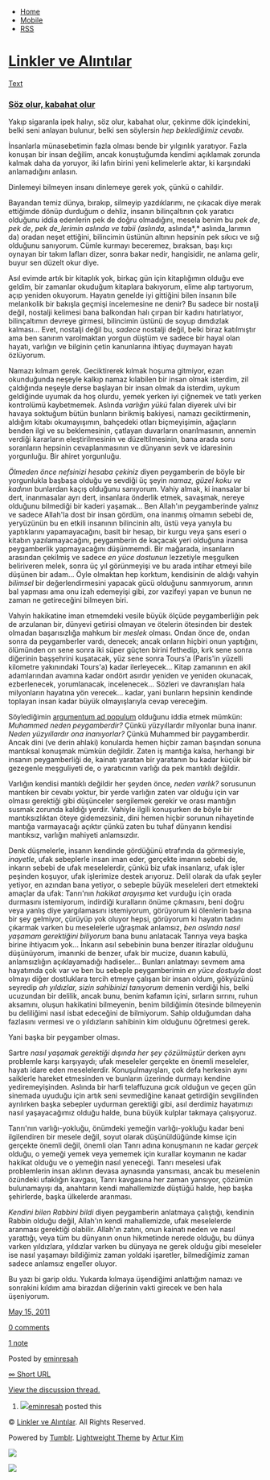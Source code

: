 -   [Home](/)
-   [Mobile](/mobile)
-   [RSS](http://eminresah.tumblr.com/rss)

[Linkler ve Alıntılar](/)
=========================

[Text](http://eminresah.tumblr.com/post/5514296574/soz-olur-kabahat-olur)

### [Söz olur, kabahat olur](http://eminresah.tumblr.com/post/5514296574/soz-olur-kabahat-olur)

Yakıp sigaranla ipek halıyı, söz olur, kabahat olur, çekinme dök
içindekini, belki seni anlayan bulunur, belki sen söylersin *hep
beklediğimiz cevabı.*

İnsanlarla münasebetimin fazla olması bende bir yılgınlık yaratıyor.
Fazla konuşan bir insan değilim, ancak konuştuğumda kendimi açıklamak
zorunda kalmak daha da yoruyor, iki lafın birini yeni kelimelerle aktar,
ki karşındaki anlamadığını anlasın.

Dinlemeyi bilmeyen insanı dinlemeye gerek yok, çünkü o cahildir.

Bayandan temiz dünya, bırakıp, silmeyip yazdıklarımı, ne çıkacak diye
merak ettiğimde dönüp durduğum o dehliz, insanın bilinçaltının çok
yaratıcı olduğunu iddia edenlerin pek de doğru olmadığını, mesela benim
bu *pek de*, *pek de*, *pek de\_lerimin aslında ve tabii (*aslında*,*
aslında*,* aslında\_larımın da) oradan neşet ettiğini, bilincimin
üstünün altının hepsinin pek sıkıcı ve sığ olduğunu sanıyorum. Cümle
kurmayı beceremez, bıraksan, başı kıçı oynayan bir takım lafları dizer,
sonra bakar nedir, hangisidir, ne anlama gelir, buyur sen düzelt okur
diye.

Asıl evimde artık bir kitaplık yok, birkaç gün için kitaplığımın olduğu
eve geldim, bir zamanlar okuduğum kitaplara bakıyorum, elime alıp
tartıyorum, açıp yeniden okuyorum. Hayatın genelde iyi gittiğini bilen
insanın bile melankolik bir bakışla geçmişi incelemesine ne denir? Bu
sadece bir nostalji değil, nostalji kelimesi bana balkondan halı çırpan
bir kadını hatırlatıyor, bilinçaltımın devreye girmesi, bilincimin
üstünü de soyup dımdızlak kalması… Evet, nostalji değil bu, *sadece*
nostalji değil, belki biraz katılmıştır ama ben sanırım varolmaktan
yorgun düştüm ve sadece bir hayal olan hayatı, varlığın ve bilginin
çetin kanunlarına ihtiyaç duymayan hayatı özlüyorum.

Namazı kılmam gerek. Geciktirerek kılmak hoşuma gitmiyor, ezan
okunduğunda neşeyle kalkıp namaz kılabilen bir insan olmak isterdim, zil
çaldığında neşeyle derse başlayan bir insan olmak da isterdim, uykum
geldiğinde uyumak da hoş olurdu, yemek yerken iyi çiğnemek ve tatlı
yerken kontrolümü kaybetmemek. Aslında *varlığın yükü* falan diyerek
ulvi bir havaya soktuğum bütün bunların birikmiş bakiyesi, namazı
geciktirmenin, aldığım kitabı okumayışımın, bahçedeki otları
biçmeyişimin, ağaçların benden ilgi ve su beklemesinin, çatlayan
duvarların onarılmasının, annemin verdiği kararların eleştirilmesinin ve
düzeltilmesinin, bana arada soru soranların hepsinin cevaplanmasının ve
dünyanın sevk ve idaresinin yorgunluğu. Bir ahiret yorgunluğu.

*Ölmeden önce nefsinizi hesaba çekiniz* diyen peygamberin de böyle bir
yorgunlukla başbaşa olduğu ve sevdiği üç şeyin *namaz, güzel koku ve
kadının* bunlardan kaçış olduğunu sanıyorum. Vahiy almak, ki inansalar
bi dert, inanmasalar ayrı dert, insanlara önderlik etmek, savaşmak,
nereye olduğunu bilmediği bir kaderi yaşamak… Ben Allah'ın peygamberinde
yalnız ve sadece Allah'la dost bir insan gördüm, ona inanmış olmamın
sebebi de, yeryüzünün bu en etkili insanının bilincinin altı, üstü veya
yanıyla bu yaptıklarını yapamayacağını, basit bir hesap, bir kurgu veya
şans eseri o kitabın yazılamayacağını, peygamberin de kaçacak yeri
olduğuna inansa peygamberlik yapmayacağını düşünmemdi. Bir mağarada,
insanların arasından çekilmiş ve sadece *en yüce dostunun* lezzetiyle
meşgulken beliriveren melek, sonra üç yıl görünmeyişi ve bu arada
intihar etmeyi bile düşünen bir adam… Öyle olmaktan hep korktum,
kendisinin de aldığı vahyin *bilimsel* bir değerlendirmesini yapacak
gücü olduğunu sanmıyorum, arının bal yapması ama onu izah edemeyişi
gibi, zor vazifeyi yapan ve bunun ne zaman ne getireceğini bilmeyen
biri.

Vahyin hakikatine iman etmemdeki vesile büyük ölçüde peygamberliğin pek
de arzulanan bir, dünyevi getirisi olmayan ve ötelerin ötesinden bir
destek olmadan başarısızlığa mahkum bir *meslek* olması. Ondan önce de,
ondan sonra da peygamberler vardı, denecek; ancak onların hiçbiri onun
yaptığını, ölümünden on sene sonra iki süper güçten birini fethedip,
kırk sene sonra diğerinin başşehrini kuşatacak, yüz sene sonra Tours'a
(Paris'in yüzelli kilometre yakınındaki Tours'a) kadar ilerleyecek…
Kitap zamanının en akil adamlarından avamına kadar ondört asırdır
yeniden ve yeniden okunacak, ezberlenecek, yorumlanacak, incelenecek…
Sözleri ve davranışları hala milyonların hayatına yön verecek… kadar,
yani bunların hepsinin kendinde toplayan insan kadar büyük
olmayışlarıyla cevap vereceğim.

Söylediğimin [argumentum ad
populum](http://en.wikipedia.org/wiki/Argumentum_ad_populum) olduğunu
iddia etmek mümkün: *Muhammed neden peygamberdir?* Çünkü yüzyıllardır
milyonlar buna inanır. *Neden yüzyıllardır ona inanıyorlar?* Çünkü
Muhammed bir paygamberdir. Ancak dini (ve derin ahlaki) konularda hemen
hiçbir zaman başından sonuna mantıksal konuşmak mümkün değildir. Zaten
iş mantığa kalsa, herhangi bir insanın peygamberliği de, kainatı yaratan
bir yaratanın bu kadar küçük bir gezegenle meşguliyeti de, o yaratıcının
varlığı da pek mantıklı değildir.

Varlığın kendisi mantıklı değildir her şeyden önce, *neden varlık?*
sorusunun mantıken bir cevabı yoktur, bir yerde varlığın zaten var
olduğu için var olması gerektiği gibi düşünceler sergilemek gerekir ve
orası mantığın susmak zorunda kaldığı yerdir. Vahiyle ilgili konuşurken
de böyle bir mantıksızlıktan öteye gidemezsiniz, dini hemen hiçbir
sorunun nihayetinde mantığa varmayacağı açıktır çünkü zaten bu tuhaf
dünyanın kendisi mantıksız, varlığın mahiyeti anlamsızdır.

Denk düşmelerle, insanın kendinde gördüğünü etrafında da görmesiyle,
*inayetle*, ufak sebeplerle insan iman eder, gerçekte imanın sebebi de,
inkarın sebebi de ufak meselelerdir, çünkü biz ufak insanlarız, ufak
işler peşinden koşuyor, ufak işlerimize destek arıyoruz. Delil olarak da
ufak şeyler yetiyor, en azından bana yetiyor, o sebeple büyük meseleleri
dert etmekteki amaçlar da ufak: Tanrı'nın *hakikat arayışıma* ket
vurduğu için orada durmasını istemiyorum, indirdiği kuralların önüme
çıkmasını, beni doğru veya yanlış diye yargılamasını istemiyorum,
görüyorum ki ölenlerin başına bir şey gelmiyor, çürüyüp yok oluyor
hepsi, görüyorum ki hayatın tadını çıkarmak varken bu meselelerle
uğraşmak anlamsız, *ben aslında nasıl yaşamam gerektiğini biliyorum*
bana bunu anlatacak Tanrıya veya başka birine ihtiyacım yok… İnkarın
asıl sebebinin buna benzer itirazlar olduğunu düşünüyorum, imanınki de
benzer, ufak bir mucize, duanın kabulü, anlamsızlığın açıklayamadığı
hadiseler… Bunları anlatmayı sevmem ama hayatımda çok var ve ben bu
sebeple peygamberimin *en yüce dostuyla* dost olmayı diğer dostluklara
tercih etmeye çalışan bir insan oldum, gökyüzünü seyredip *ah yıldızlar,
sizin sahibinizi tanıyorum* demenin verdiği his, belki ucuzundan bir
delilik, ancak bunu, benim kafamın içini, sırların sırrını, ruhun
aksamını, oluşun hakikatini bilmeyenin, benim bildiğimin ötesinde
bilmeyenin bu deliliğimi nasıl isbat edeceğini de bilmiyorum. Sahip
olduğumdan daha fazlasını vermesi ve o yıldızların sahibinin kim
olduğunu öğretmesi gerek.

Yani başka bir peygamber olması.

Sartre *nasıl yaşamak gerektiği dışında her şey çözülmüştür* derken aynı
problemle karşı karşıyaydı; ufak meseleler gerçekte en önemli meseleler,
hayatı idare eden meselelerdir. Konuşulmayışları, çok defa herkesin aynı
saiklerle hareket etmesinden ve bunların üzerinde durmayı kendine
yediremeyişinden. Aslında bir harfi telaffuzuna gıcık olduğun ve geçen
gün sinemada uyuduğu için artık seni sevmediğine kanaat getirdiğin
sevgilinden ayrılırken başka sebepler uydurman gerektiği gibi, asıl
derdimiz hayatımızı nasıl yaşayacağımız olduğu halde, buna büyük kulplar
takmaya çalışıyoruz.

Tanrı'nın varlığı-yokluğu, önümdeki yemeğin varlığı-yokluğu kadar beni
ilgilendiren bir mesele değil, soyut olarak düşünüldüğünde kimse için
gerçekte önemli değil, önemli olan Tanrı adına konuşmanın ne kadar
*gerçek* olduğu, o yemeği yemek veya yememek için kurallar koymanın ne
kadar hakikat olduğu ve o yemeğin nasıl yeneceği. Tanrı meselesi ufak
problemlerin insan aklının devasa aynasında yansıması, ancak bu
meselenin özündeki ufaklığın kavgası, Tanrı kavgasına her zaman
yansıyor, çözümün bulunamayışı da, anahtarın kendi mahallemizde düştüğü
halde, hep başka şehirlerde, başka ülkelerde aranması.

*Kendini bilen Rabbini bildi* diyen peygamberin anlatmaya çalıştığı,
kendinin Rabbin olduğu değil, Allah'ın kendi mahallemizde, ufak
meselelerde aranması gerektiği olabilir. Allah'ın zatını, onun kainatı
neden ve nasıl yarattığı, veya tüm bu dünyanın onun hikmetinde nerede
olduğu, bu dünya varken yıldızlara, yıldızlar varken bu dünyaya ne gerek
olduğu gibi meseleler ise nasıl yaşamayı bildiğimiz zaman yoldaki
işaretler, bilmediğimiz zaman sadece anlamsız engeller oluyor.

Bu yazı bi garip oldu. Yukarda kılmaya üşendiğimi anlattığım namazı ve
sonrakini kıldım ama birazdan diğerinin vakti girecek ve ben hala
üşeniyorum.

[May 15,
2011](http://eminresah.tumblr.com/post/5514296574/soz-olur-kabahat-olur)

[0
comments](http://eminresah.tumblr.com/post/5514296574/soz-olur-kabahat-olur#disqus_thread)

[1
note](http://eminresah.tumblr.com/post/5514296574/soz-olur-kabahat-olur#notes)

Posted by [eminresah](http://eminresah.tumblr.com/)

[∞ Short URL](http://tmblr.co/ZWS1Oy58hNp_)

[View the discussion thread.](http://erblog.disqus.com/?url=ref)

1.  [![](http://38.media.tumblr.com/avatar_06c8562d8d9e_16.png)](http://eminresah.tumblr.com/ "Linkler ve Alıntılar")[eminresah](http://eminresah.tumblr.com/ "Linkler ve Alıntılar")
    posted this

© [Linkler ve Alıntılar](/). All Rights Reserved.

Powered by [Tumblr](http://tumblr.com). [Lightweight
Theme](http://www.tumblr.com/theme/10820) by [Artur
Kim](http://arturkim.com)

![](https://px.srvcs.tumblr.com/impixu?T=1434918957&J=eyJ0eXBlIjoidXJsIiwidXJsIjoiaHR0cDpcL1wvZW1pbnJlc2FoLnR1bWJsci5jb21cL3Bvc3RcLzU1MTQyOTY1NzRcL3Nvei1vbHVyLWthYmFoYXQtb2x1ciIsInJlcXR5cGUiOjAsInJvdXRlIjoiXC9wb3N0XC86aWRcLzpzdW1tYXJ5Iiwibm9zY3JpcHQiOjF9&U=DAFAKGILKM&K=ec17af68dcf5713d63150978e8d05bb307c330493518fd1379de7fd20da13be1&R=)

![](https://px.srvcs.tumblr.com/impixu?T=1434918957&J=eyJ0eXBlIjoicG9zdCIsInVybCI6Imh0dHA6XC9cL2VtaW5yZXNhaC50dW1ibHIuY29tXC9wb3N0XC81NTE0Mjk2NTc0XC9zb3otb2x1ci1rYWJhaGF0LW9sdXIiLCJyZXF0eXBlIjowLCJyb3V0ZSI6IlwvcG9zdFwvOmlkXC86c3VtbWFyeSIsInBvc3RzIjpbeyJwb3N0aWQiOiI1NTE0Mjk2NTc0IiwiYmxvZ2lkIjoiMzY0ODAyOCIsInNvdXJjZSI6MzN9XSwibm9zY3JpcHQiOjF9&U=DMGGCLHHKB&K=7f8b754c78ad07b94bd05dff60475b0cf9de60424345ad884d567bd215454416&R=)

